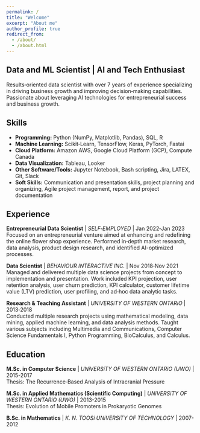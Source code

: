 ```yaml
---
permalink: /
title: "Welcome"
excerpt: "About me"
author_profile: true
redirect_from: 
  - /about/
  - /about.html
---
```

## Data and ML Scientist | AI and Tech Enthusiast  

Results‑oriented data scientist with over 7 years of experience specializing in driving business growth and improving decision‑making capabilities. Passionate about leveraging AI technologies for entrepreneurial success and business growth.

## Skills

- **Programming:** Python (NumPy, Matplotlib, Pandas), SQL, R
- **Machine Learning:** Scikit‑Learn, TensorFlow, Keras, PyTorch, Fastai
- **Cloud Platform:** Amazon AWS, Google Cloud Platform (GCP), Compute Canada
- **Data Visualization:** Tableau, Looker
- **Other Software/Tools:** Jupyter Notebook, Bash scripting, Jira, LATEX, Git, Slack
- **Soft Skills:** Communication and presentation skills, project planning and organizing, Agile project management, report, and project documentation

## Experience

**Entrepreneurial Data Scientist** | *SELF‑EMPLOYED* | Jan 2022‑Jan 2023  
Focused on an entrepreneurial venture aimed at enhancing and redefining the online flower shop experience. Performed in‑depth market research, data analysis, product design research, and identified AI-optimized processes.

**Data Scientist** | *BEHAViOUR INTERACTiVE INC.* | Nov 2018‑Nov 2021  
Managed and delivered multiple data science projects from concept to implementation and presentation. Work included KPI projection, user retention analysis, user churn prediction, KPI calculator, customer lifetime value (LTV) prediction, user profiling, and ad‑hoc data analytic tasks.

**Research & Teaching Assistant** | *UNiVERSiTY OF WESTERN ONTARiO* | 2013‑2018  
Conducted multiple research projects using mathematical modeling, data mining, applied machine learning, and data analysis methods. Taught various subjects including Multimedia and Communications, Computer Science Fundamentals I, Python Programming, BioCalculus, and Calculus.

## Education

**M.Sc. in Computer Science** | *UNiVERSiTY OF WESTERN ONTARiO (UWO)* | 2015-2017  
Thesis: The Recurrence‑Based Analysis of Intracranial Pressure

**M.Sc. in Applied Mathematics (Scientific Computing)** | *UNiVERSiTY OF WESTERN ONTARiO (UWO)* | 2013-2015  
Thesis: Evolution of Mobile Promoters in Prokaryotic Genomes

**B.Sc. in Mathematics** | *K. N. TOOSi UNiVERSiTY OF TECHNOLOGY* | 2007-2012